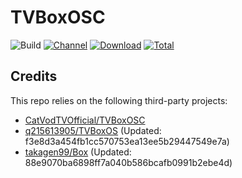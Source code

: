 # TVBoxOSC

![Build](https://shields.io/github/workflow/status/o0HalfLife0o/TVBoxOSC/Test?logo=github&label=Build)
[![Channel](https://img.shields.io/badge/Follow-Telegram-blue.svg?logo=telegram)](https://t.me/TVBoxOSC)
[![Download](https://img.shields.io/github/v/release/o0HalfLife0o/TVBoxOSC?color=orange&logoColor=orange&label=Download&logo=DocuSign)](https://github.com/o0HalfLife0o/TVBoxOSC/releases/latest) 
[![Total](https://shields.io/github/downloads/o0HalfLife0o/TVBoxOSC/total?logo=Bookmeter&label=Counts&logoColor=yellow&color=yellow)](https://github.com/o0HalfLife0o/TVBoxOSC/releases)

## Credits
This repo relies on the following third-party projects:
- [CatVodTVOfficial/TVBoxOSC](https://github.com/CatVodTVOfficial/TVBoxOSC)
- [q215613905/TVBoxOS](https://github.com/q215613905/TVBoxOS) (Updated: f3e8d3a454fb1cc570753ea13ee5b29447549e7a)
- [takagen99/Box](https://github.com/takagen99/Box) (Updated: 88e9070ba6898ff7a040b586bcafb0991b2ebe4d)
